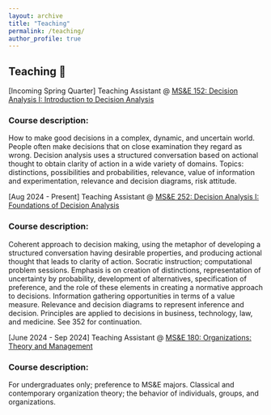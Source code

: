```yaml
---
layout: archive
title: "Teaching"
permalink: /teaching/
author_profile: true
---
```


## Teaching 🏫

[Incoming Spring Quarter] Teaching Assistant @ [MS&E 152: Decision Analysis I: Introduction to Decision Analysis](https://dara.stanford.edu/classes/mse-252)

### Course description: 

How to make good decisions in a complex, dynamic, and uncertain world. People often make decisions that on close examination they regard as wrong. Decision analysis uses a structured conversation based on actional thought to obtain clarity of action in a wide variety of domains. Topics: distinctions, possibilities and probabilities, relevance, value of information and experimentation, relevance and decision diagrams, risk attitude. 

[Aug 2024 - Present] Teaching Assistant @ [MS&E 252: Decision Analysis I: Foundations of Decision Analysis](https://dara.stanford.edu/classes/mse-252)

### Course description: 

Coherent approach to decision making, using the metaphor of developing a structured conversation having desirable properties, and producing actional thought that leads to clarity of action. Socratic instruction; computational problem sessions. Emphasis is on creation of distinctions, representation of uncertainty by probability, development of alternatives, specification of preference, and the role of these elements in creating a normative approach to decisions. Information gathering opportunities in terms of a value measure. Relevance and decision diagrams to represent inference and decision. Principles are applied to decisions in business, technology, law, and medicine. See 352 for continuation.

[June 2024 - Sep 2024] Teaching Assistant @ [MS&E 180: Organizations: Theory and Management](https://bulletin.stanford.edu/courses/1045311)

### Course description: 

For undergraduates only; preference to MS&E majors. Classical and contemporary organization theory; the behavior of individuals, groups, and organizations.